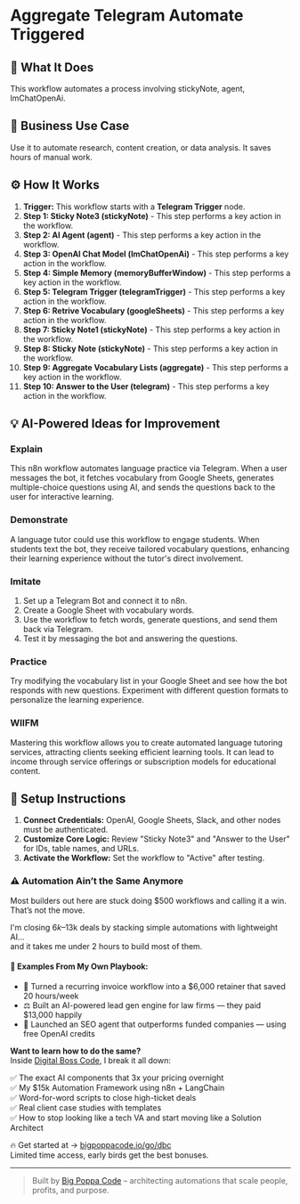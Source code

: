 # Aggregate Telegram Automate Triggered

## 🚀 What It Does
This workflow automates a process involving stickyNote, agent, lmChatOpenAi.

## 💼 Business Use Case
Use it to automate research, content creation, or data analysis. It saves hours of manual work.

## ⚙️ How It Works
1.  **Trigger:** This workflow starts with a **Telegram Trigger** node.
2. **Step 1: Sticky Note3 (stickyNote)** - This step performs a key action in the workflow.
3. **Step 2: AI Agent (agent)** - This step performs a key action in the workflow.
4. **Step 3: OpenAI Chat Model (lmChatOpenAi)** - This step performs a key action in the workflow.
5. **Step 4: Simple Memory (memoryBufferWindow)** - This step performs a key action in the workflow.
6. **Step 5: Telegram Trigger (telegramTrigger)** - This step performs a key action in the workflow.
7. **Step 6: Retrive Vocabulary (googleSheets)** - This step performs a key action in the workflow.
8. **Step 7: Sticky Note1 (stickyNote)** - This step performs a key action in the workflow.
9. **Step 8: Sticky Note (stickyNote)** - This step performs a key action in the workflow.
10. **Step 9: Aggregate Vocabulary Lists (aggregate)** - This step performs a key action in the workflow.
11. **Step 10: Answer to the User (telegram)** - This step performs a key action in the workflow.

## 💡 AI-Powered Ideas for Improvement
### Explain
This n8n workflow automates language practice via Telegram. When a user messages the bot, it fetches vocabulary from Google Sheets, generates multiple-choice questions using AI, and sends the questions back to the user for interactive learning.

### Demonstrate
A language tutor could use this workflow to engage students. When students text the bot, they receive tailored vocabulary questions, enhancing their learning experience without the tutor's direct involvement.

### Imitate
1. Set up a Telegram Bot and connect it to n8n.
2. Create a Google Sheet with vocabulary words.
3. Use the workflow to fetch words, generate questions, and send them back via Telegram.
4. Test it by messaging the bot and answering the questions.

### Practice
Try modifying the vocabulary list in your Google Sheet and see how the bot responds with new questions. Experiment with different question formats to personalize the learning experience.

### WIIFM
Mastering this workflow allows you to create automated language tutoring services, attracting clients seeking efficient learning tools. It can lead to income through service offerings or subscription models for educational content.

## 🔧 Setup Instructions
1. **Connect Credentials:** OpenAI, Google Sheets, Slack, and other nodes must be authenticated.
2. **Customize Core Logic:** Review "Sticky Note3" and "Answer to the User" for IDs, table names, and URLs.
3. **Activate the Workflow:** Set the workflow to "Active" after testing.

### ⚠️ Automation Ain’t the Same Anymore

Most builders out here are stuck doing $500 workflows and calling it a win.  
That’s not the move.  

I'm closing $6k–$13k deals by stacking simple automations with lightweight AI...  
and it takes me under 2 hours to build most of them.

#### 🧠 Examples From My Own Playbook:
- 🔁 Turned a recurring invoice workflow into a $6,000 retainer that saved 20 hours/week  
- ⚖️ Built an AI-powered lead gen engine for law firms — they paid $13,000 happily  
- 🚀 Launched an SEO agent that outperforms funded companies — using free OpenAI credits  

**Want to learn how to do the same?**  
Inside [Digital Boss Code](https://bigpoppacode.io/go/dbc), I break it all down:

✅ The exact AI components that 3x your pricing overnight  
✅ My $15k Automation Framework using n8n + LangChain  
✅ Word-for-word scripts to close high-ticket deals  
✅ Real client case studies with templates  
✅ How to stop looking like a tech VA and start moving like a Solution Architect  

🔥 Get started at → [bigpoppacode.io/go/dbc](https://bigpoppacode.io/go/dbc)  
Limited time access, early birds get the best bonuses.

---
> Built by [Big Poppa Code](https://bigpoppacode.io) – architecting automations that scale people, profits, and purpose.
